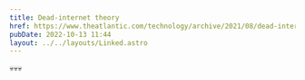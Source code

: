 ```yaml
---
title: Dead-internet theory
href: https://www.theatlantic.com/technology/archive/2021/08/dead-internet-theory-wrong-but-feels-true/619937/
pubDate: 2022-10-13 11:44
layout: ../../layouts/Linked.astro
---
```


💀💀💀

